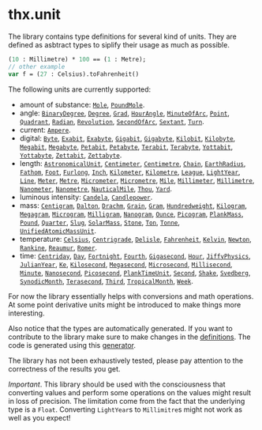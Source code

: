# thx.unit

The library contains type definitions for several kind of units. They are defined as asbtract types to siplify their usage as much as possible.

```haxe
(10 : Millimetre) * 100 == (1 : Metre);
// other example
var f = (27 : Celsius).toFahrenheit()
```

The following units are currently supported:

  * amount of substance: [`Mole`](/src/thx/unit/amountofsubstance/Mole.hx), [`PoundMole`](/src/thx/unit/amountofsubstance/PoundMole.hx).
  * angle: [`BinaryDegree`](/src/thx/unit/angle/BinaryDegree.hx), [`Degree`](/src/thx/unit/angle/Degree.hx), [`Grad`](/src/thx/unit/angle/Grad.hx), [`HourAngle`](/src/thx/unit/angle/HourAngle.hx), [`MinuteOfArc`](/src/thx/unit/angle/MinuteOfArc.hx), [`Point`](/src/thx/unit/angle/Point.hx), [`Quadrant`](/src/thx/unit/angle/Quadrant.hx), [`Radian`](/src/thx/unit/angle/Radian.hx), [`Revolution`](/src/thx/unit/angle/Revolution.hx), [`SecondOfArc`](/src/thx/unit/angle/SecondOfArc.hx), [`Sextant`](/src/thx/unit/angle/Sextant.hx), [`Turn`](/src/thx/unit/angle/Turn.hx).
  * current: [`Ampere`](/src/thx/unit/angle/Ampere.hx).
  * digital: [`Byte`](/src/thx/unit/digital/Byte.hx), [`Exabit`](/src/thx/unit/digital/Exabit.hx), [`Exabyte`](/src/thx/unit/digital/Exabyte.hx), [`Gigabit`](/src/thx/unit/digital/Gigabit.hx), [`Gigabyte`](/src/thx/unit/digital/Gigabyte.hx), [`Kilobit`](/src/thx/unit/digital/Kilobit.hx), [`Kilobyte`](/src/thx/unit/digital/Kilobyte.hx), [`Megabit`](/src/thx/unit/digital/Megabit.hx), [`Megabyte`](/src/thx/unit/digital/Megabyte.hx), [`Petabit`](/src/thx/unit/digital/Petabit.hx), [`Petabyte`](/src/thx/unit/digital/Petabyte.hx), [`Terabit`](/src/thx/unit/digital/Terabit.hx), [`Terabyte`](/src/thx/unit/digital/Terabyte.hx), [`Yottabit`](/src/thx/unit/digital/Yottabit.hx), [`Yottabyte`](/src/thx/unit/digital/Yottabyte.hx), [`Zettabit`](/src/thx/unit/digital/Zettabit.hx), [`Zettabyte`](/src/thx/unit/digital/Zettabyte.hx).
  * length:  [`AstronomicalUnit`](/src/thx/unit/length/AstronomicalUnit.hx), [`Centimeter`](/src/thx/unit/length/Centimeter.hx), [`Centimetre`](/src/thx/unit/length/Centimetre.hx), [`Chain`](/src/thx/unit/length/Chain.hx), [`EarthRadius`](/src/thx/unit/length/EarthRadius.hx), [`Fathom`](/src/thx/unit/length/Fathom.hx), [`Foot`](/src/thx/unit/length/Foot.hx), [`Furlong`](/src/thx/unit/length/Furlong.hx), [`Inch`](/src/thx/unit/length/Inch.hx), [`Kilometer`](/src/thx/unit/length/Kilometer.hx), [`Kilometre`](/src/thx/unit/length/Kilometre.hx), [`League`](/src/thx/unit/length/League.hx), [`LightYear`](/src/thx/unit/length/LightYear.hx), [`Line`](/src/thx/unit/length/Line.hx), [`Meter`](/src/thx/unit/length/Meter.hx), [`Metre`](/src/thx/unit/length/Metre.hx), [`Micrometer`](/src/thx/unit/length/Micrometer.hx), [`Micrometre`](/src/thx/unit/length/Micrometre.hx), [`Mile`](/src/thx/unit/length/Mile.hx), [`Millimeter`](/src/thx/unit/length/Millimeter.hx), [`Millimetre`](/src/thx/unit/length/Millimetre.hx), [`Nanometer`](/src/thx/unit/length/Nanometer.hx), [`Nanometre`](/src/thx/unit/length/Nanometre.hx), [`NauticalMile`](/src/thx/unit/length/NauticalMile.hx), [`Thou`](/src/thx/unit/length/Thou.hx), [`Yard`](/src/thx/unit/length/Yard.hx).
  * luminous intensity: [`Candela`](/src/thx/unit/luminousintensity/Candela.hx), [`Candlepower`](/src/thx/unit/luminousintensity/Candlepower.hx).
  * mass: [`Centigram`](/src/thx/unit/mass/Centigram.hx), [`Dalton`](/src/thx/unit/mass/Dalton.hx), [`Drachm`](/src/thx/unit/mass/Drachm.hx), [`Grain`](/src/thx/unit/mass/Grain.hx), [`Gram`](/src/thx/unit/mass/Gram.hx), [`Hundredweight`](/src/thx/unit/mass/Hundredweight.hx), [`Kilogram`](/src/thx/unit/mass/Kilogram.hx), [`Megagram`](/src/thx/unit/mass/Megagram.hx), [`Microgram`](/src/thx/unit/mass/Microgram.hx), [`Milligram`](/src/thx/unit/mass/Milligram.hx), [`Nanogram`](/src/thx/unit/mass/Nanogram.hx), [`Ounce`](/src/thx/unit/mass/Ounce.hx), [`Picogram`](/src/thx/unit/mass/Picogram.hx), [`PlankMass`](/src/thx/unit/mass/PlankMass.hx), [`Pound`](/src/thx/unit/mass/Pound.hx), [`Quarter`](/src/thx/unit/mass/Quarter.hx), [`Slug`](/src/thx/unit/mass/Slug.hx), [`SolarMass`](/src/thx/unit/mass/SolarMass.hx), [`Stone`](/src/thx/unit/mass/Stone.hx), [`Ton`](/src/thx/unit/mass/Ton.hx), [`Tonne`](/src/thx/unit/mass/Tonne.hx), [`UnifiedAtomicMassUnit`](/src/thx/unit/mass/UnifiedAtomicMassUnit.hx).
  * temperature: [`Celsius`](/src/thx/unit/temperature/Celsius.hx), [`Centrigrade`](/src/thx/unit/temperature/Centrigrade.hx), [`Delisle`](/src/thx/unit/temperature/Delisle.hx), [`Fahrenheit`](/src/thx/unit/temperature/Fahrenheit.hx), [`Kelvin`](/src/thx/unit/temperature/Kelvin.hx), [`Newton`](/src/thx/unit/temperature/Newton.hx), [`Rankine`](/src/thx/unit/temperature/Rankine.hx), [`Reaumur`](/src/thx/unit/temperature/Reaumur.hx), [`Romer`](/src/thx/unit/temperature/Romer.hx).
  * time: [`Centriday`](/src/thx/unit/time/Centriday.hx), [`Day`](/src/thx/unit/time/Day.hx), [`Fortnight`](/src/thx/unit/time/Fortnight.hx), [`Fourth`](/src/thx/unit/time/Fourth.hx), [`Gigasecond`](/src/thx/unit/time/Gigasecond.hx), [`Hour`](/src/thx/unit/time/Hour.hx), [`JiffyPhysics`](/src/thx/unit/time/JiffyPhysics.hx), [`JulianYear`](/src/thx/unit/time/JulianYear.hx), [`Ke`](/src/thx/unit/time/Ke.hx), [`Kilosecond`](/src/thx/unit/time/Kilosecond.hx), [`Megasecond`](/src/thx/unit/time/Megasecond.hx), [`Microsecond`](/src/thx/unit/time/Microsecond.hx), [`Millisecond`](/src/thx/unit/time/Millisecond.hx), [`Minute`](/src/thx/unit/time/Minute.hx), [`Nanosecond`](/src/thx/unit/time/Nanosecond.hx), [`Picosecond`](/src/thx/unit/time/Picosecond.hx), [`PlankTimeUnit`](/src/thx/unit/time/PlankTimeUnit.hx), [`Second`](/src/thx/unit/time/Second.hx), [`Shake`](/src/thx/unit/time/Shake.hx), [`Svedberg`](/src/thx/unit/time/Svedberg.hx), [`SynodicMonth`](/src/thx/unit/time/SynodicMonth.hx), [`Terasecond`](/src/thx/unit/time/Terasecond.hx), [`Third`](/src/thx/unit/time/Third.hx), [`TropicalMonth`](/src/thx/unit/time/TropicalMonth.hx), [`Week`](/src/thx/unit/time/Week.hx).

For now the library essentially helps with conversions and math operations. At some point derivative units might be introduced to make things more interesting.

Also notice that the types are automatically generated. If you want to contribute to the library make sure to make changes in the [definitions](/definitions/). The code is generated using this [generator](https://github.com/fponticelli/generator).

The library has not been exhaustively tested, please pay attention to the correctness of the results you get.

*Important*. This library should be used with the consciousness that converting values and perform some operations on the values might result in loss of precision. The limitation come from the fact that the underlying type is a `Float`. Converting `LightYear`s to `Millimitre`s might not work as well as you expect!